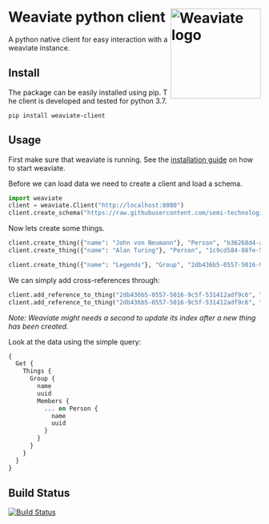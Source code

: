 # Weaviate python client  <img alt='Weaviate logo' src='https://raw.githubusercontent.com/semi-technologies/weaviate/19de0956c69b66c5552447e84d016f4fe29d12c9/docs/assets/weaviate-logo.png' width='180' align='right' />

A python native client for easy interaction with a weaviate instance.

## Install

The package can be easily installed using pip. The client is developed and tested for python 3.7. 

```shell script
pip install weaviate-client
```

## Usage

First make sure that weaviate is running. See the [installation guide](https://www.semi.technology/documentation/weaviate/current/installation.html) on how to start weaviate.


Before we can load data we need to create a client and load a schema.
```python
import weaviate
client = weaviate.Client("http://localhost:8080")
client.create_schema("https://raw.githubusercontent.com/semi-technologies/weaviate-python-client/master/documentation/getting_started/people_schema.json")
```
Now lets create some things.
```python
client.create_thing({"name": "John von Neumann"}, "Person", "b36268d4-a6b5-5274-985f-45f13ce0c642")
client.create_thing({"name": "Alan Turing"}, "Person", "1c9cd584-88fe-5010-83d0-017cb3fcb446")

client.create_thing({"name": "Legends"}, "Group", "2db436b5-0557-5016-9c5f-531412adf9c6")
```
We can simply add cross-references through:
```python
client.add_reference_to_thing("2db436b5-0557-5016-9c5f-531412adf9c6", "members", "b36268d4-a6b5-5274-985f-45f13ce0c642")
client.add_reference_to_thing("2db436b5-0557-5016-9c5f-531412adf9c6", "members", "1c9cd584-88fe-5010-83d0-017cb3fcb446")
```

*Note: Weaviate might needs a second to update its index after a new thing has been created.*

Look at the data using the simple query:
```graphql
{
  Get {
    Things {
      Group {
        name
        uuid
        Members {
          ... on Person {
            name
            uuid
          }
        }
      }
    }
  }
}
```


## Build Status

[![Build Status](https://travis-ci.com/semi-technologies/weaviate-python-client.svg?token=1qdvi3hJanQcWdqEstmy&branch=master)](https://travis-ci.com/semi-technologies/weaviate-python-client)


